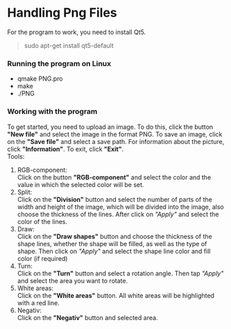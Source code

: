 # Handling Png Files

For the program to work, you need to install Qt5.
> sudo apt-get install qt5-default

### Running the program on Linux
- qmake PNG.pro
- make
- ./PNG

### Working with the program
To get started, you need to upload an image. To do this, click the button **"New file"** and select the image in the format PNG. To save an image, click on the **"Save file"** and select a save path. For information about the picture, click **"Information"**. To exit, click **"Exit"**.  
Tools:  
1. RGB-component:  
    Click on the button **"RGB-component"** and select the color and the value in which the selected color will be set.
2. Split:  
    Click on the **"Division"** button and select the number of parts of the width and height of the image, which will be divided into the image, also choose the thickness of the lines. After click on *"Apply"* and select the color of the lines.
3. Draw:  
    Click on the **"Draw shapes"** button and choose the thickness of the shape lines, whether the shape will be filled, as well as the type of shape. Then click on *"Apply"* and select the shape line color and fill color (if required)
4. Turn:  
    Click on the **"Turn"** button and select a rotation angle. Then tap *"Apply"* and select the area you want to rotate.
5. White areas:  
    Click on the **"White areas"** button. All white areas will be highlighted with a red line.
6. Negativ:  
    Click on the **"Negativ"** button and selected area.
